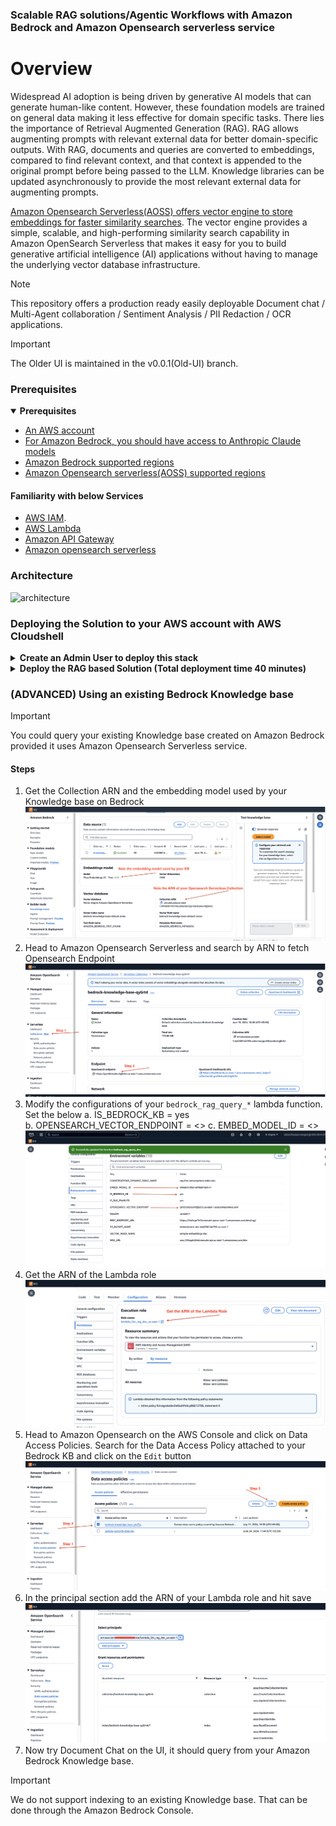 
### Scalable RAG solutions/Agentic Workflows with Amazon Bedrock and Amazon Opensearch serverless service


# Overview

Widespread AI adoption is being driven by generative AI models that can generate human-like content. However, these foundation models are trained on general data making it less effective for domain specific tasks. There lies the importance of Retrieval Augmented Generation (RAG). RAG allows augmenting prompts with relevant external data for better domain-specific outputs. With RAG, documents and queries are converted to embeddings, compared to find relevant context, and that context is appended to the original prompt before being passed to the LLM. Knowledge libraries can be updated asynchronously to provide the most relevant external data for augmenting prompts.

[Amazon Opensearch Serverless(AOSS) offers vector engine to store embeddings for faster similarity searches](https://aws.amazon.com/blogs/big-data/introducing-the-vector-engine-for-amazon-opensearch-serverless-now-in-preview/). The vector engine provides a simple, scalable, and high-performing similarity search capability in Amazon OpenSearch Serverless that makes it easy for you to build generative artificial intelligence (AI) applications without having to manage the underlying vector database infrastructure. 

> [!NOTE]
> This repository offers a production ready easily deployable Document chat / Multi-Agent collaboration / Sentiment Analysis / PII Redaction / OCR applications. 

> [!IMPORTANT]
> The Older UI is maintained in the v0.0.1(Old-UI) branch.

### Prerequisites
  <details open>
     <summary><b> Prerequisites </b></summary>
    
  * [An AWS account](https://aws.amazon.com/console/)
  * [For Amazon Bedrock, you should have access to Anthropic Claude models](https://docs.aws.amazon.com/bedrock/latest/userguide/model-access.html)
  * [Amazon Bedrock supported regions](https://docs.aws.amazon.com/bedrock/latest/userguide/what-is-bedrock.html#bedrock-regions)
  * [Amazon Opensearch serverless(AOSS) supported regions](https://aws.amazon.com/about-aws/whats-new/2023/01/amazon-opensearch-serverless-available/)
  #### Familiarity with below Services 
  * [AWS IAM](https://docs.aws.amazon.com/iam/index.html). 
  * [AWS Lambda](https://docs.aws.amazon.com/lambda/latest/dg/welcome.html)
  * [Amazon API Gateway](https://docs.aws.amazon.com/apigateway/latest/developerguide/welcome.html)
  * [Amazon opensearch serverless](https://docs.aws.amazon.com/opensearch-service/latest/developerguide/serverless-overview.html)

  </details>


### Architecture
![architecture](https://github.com/aws-samples/serverless-rag-demo/assets/25897220/e2b9e3ac-b7b9-479d-b642-e2e1d5ce3837)


### Deploying the Solution to your AWS account with AWS Cloudshell

<details>
 <summary><b> Create an Admin User to deploy this stack </b></summary>

 #### Section1 - Create an IAM user with Administrator permissions (OPTIONAL:  If you're already an Admin role, you may skip this step) 

1. Search for the service IAM on the AWS Console and go the IAM Dashboard and click on “Roles“ tab under ”Access Management” and Click on “Create Role”
<img width="1389" alt="Screenshot 2024-04-05 at 5 52 42 PM" src="https://github.com/aws-samples/serverless-rag-demo/assets/25897220/f02c2096-98d8-4601-b5d3-d36da7ecff4b">

2. Select AWS Account and click “Next“
<img width="1241" alt="role-iam" src="https://github.com/aws-samples/serverless-rag-demo/assets/25897220/0b0aeb95-cbf5-43eb-83e0-87b73f232496">

3. Under permissions select Administrator access
<img width="1232" alt="Screenshot 2024-04-05 at 5 31 30 PM" src="https://github.com/aws-samples/serverless-rag-demo/assets/25897220/3e2cc7e7-fa6d-4447-9ea9-3061e8c64422">

4. Give the role a name and create the role
   <img width="1187" alt="Screenshot 2024-04-05 at 5 33 45 PM" src="https://github.com/aws-samples/serverless-rag-demo/assets/25897220/00af1a5f-7904-4218-b289-8d45a729c5f8">

5. You can now assume this role and proceed to deploy the stack. Click on Switch-Role
<img width="1423" alt="assune-role" src="https://github.com/aws-samples/serverless-rag-demo/assets/25897220/15f311a6-3f1b-4518-b90c-ce7eb42aa384">


6. Switch role
<img width="1423" alt="Screenshot 2024-04-05 at 5 42 06 PM" src="https://github.com/aws-samples/serverless-rag-demo/assets/25897220/4c4221ed-32b1-4c44-828b-191daad3bbce">

7. Proceed to cloudshell step
</details>


<details>
 <summary><b> Deploy the RAG based Solution (Total deployment time 40 minutes) </b></summary>

#### Section 2 - Deploy this RAG based Solution (The below commands should be executed in the region of deployment)

1. Switch to Admin role. Search for Cloudshell service on the AWS Console and follow the steps below to clone the github repository
   <img width="1423" alt="Screenshot 2024-04-05 at 5 48 41 PM" src="https://github.com/aws-samples/serverless-rag-demo/assets/25897220/ca950dc0-2800-4752-97e5-c42378177221">


2. Git Clone the serverless-rag-demo repository from aws-samples
   ```
    git clone https://github.com/aws-samples/serverless-rag-demo.git
   ```

3. Go to the directory where we have the downloaded files.
   ```
     cd serverless-rag-demo
   ```

4. Fire the bash script that creates the RAG based solution. Pass the environment and region for deployment. environment can be dev,qa,sandbox. Look at Prerequisites to deploy to the correct reqion.
   ```
     sh creator.sh
   ```

5. Press **Enter** to proceed with deployment of the stack or **ctrl+c** to exit

   <img width="1086" alt="Screenshot 2023-10-23 at 10 49 04 PM" src="https://github.com/aws-samples/serverless-rag-demo/assets/25897220/b74105bb-b817-4c47-8c41-1b72f7fa27b3">

6. The UI is hosted on AppRunner the link to AppRunner could be found in CloudShell once the script execution is complete, or you could also go to the AppRunner service on the AWS Console and obtain the https url. The UI is authenticated through Amazon Cognito hence the very first time you would have to sign-up and then sign-in to login to the application
</details>




### (ADVANCED) Using an existing Bedrock Knowledge base

> [!IMPORTANT]
> You could query your existing Knowledge base created on Amazon Bedrock provided it uses Amazon Opensearch Serverless service. 

#### Steps
1. Get the Collection ARN and the embedding model used by your Knowledge base on Bedrock
![Collection-ARN](media/Collection-ARN-and-ModelId.png)
2. Head to Amazon Opensearch Serverless and search by ARN to fetch Opensearch Endpoint
![OSS-Endpoint](media/Retrieve-Opensearch-Endpoint.png)
3. Modify the configurations of your `bedrock_rag_query_*` lambda function. Set the below
   a. IS_BEDROCK_KB = yes  
   b. OPENSEARCH_VECTOR_ENDPOINT = <<Amazon Opensearch Serverless endpoint of your Bedrock KB >>
   c. EMBED_MODEL_ID = <<Embedding Model ID used by your Bedrock KB>>
   ![Lambda-Config](media/Bedrock-KB-Integration.png)
4. Get the ARN of the Lambda role
   ![Lambda-Config](media/Lambda-ARN.png)
5. Head to Amazon Opensearch on the AWS Console and click on Data Access Policies. Search for the Data Access Policy attached to your Bedrock KB and click on the `Edit` button
   ![Access-AOSS](media/Modify-DataAccessPolicy.png)
6. In the principal section add the ARN of your Lambda role and hit save
   ![Lambda-Access-AOSS](media/Add-lambda-arn-to-dataaccess.png)
7. Now try Document Chat on the UI, it should query from your Amazon Bedrock Knowledge base.

> [!IMPORTANT]
> We do not support indexing to an existing Knowledge base. That can be done through the Amazon Bedrock Console.

